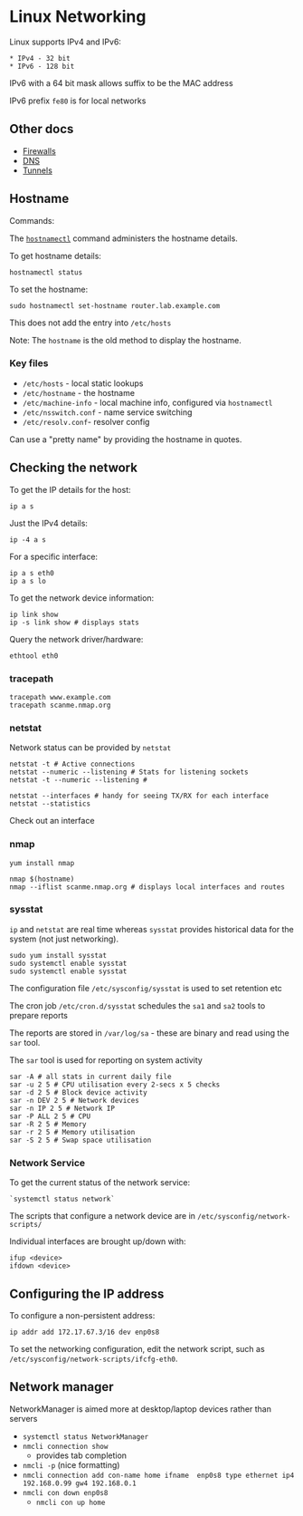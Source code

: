 # Linux Networking

Linux supports IPv4 and IPv6:

    * IPv4 - 32 bit 
    * IPv6 - 128 bit

IPv6 with a 64 bit mask allows suffix to be the MAC address

IPv6 prefix `fe80` is for local networks

## Other docs

* [Firewalls](LinuxNetworkingFirewalls.md)
* [DNS](LinuxNetworkingDns.md)
* [Tunnels](LinuxNetworkingTunnels.md)

## Hostname

Commands:

The [`hostnamectl`](https://access.redhat.com/documentation/en-us/red_hat_enterprise_linux/7/html/networking_guide/sec_configuring_host_names_using_hostnamectl) command
administers the hostname details.

To get hostname details:

    hostnamectl status

To set the hostname:

    sudo hostnamectl set-hostname router.lab.example.com

This does not add the entry into `/etc/hosts`

Note: The `hostname` is the old method to display the hostname.

### Key files

* `/etc/hosts` - local static lookups
* `/etc/hostname` - the hostname 
* `/etc/machine-info` - local machine info, configured via `hostnamectl`
* `/etc/nsswitch.conf` - name service switching
* `/etc/resolv.conf`- resolver config

Can use a "pretty name" by providing the hostname in quotes.

## Checking the network

To get the IP details for the host:

    ip a s

Just the IPv4 details:

    ip -4 a s

For a specific interface:

    ip a s eth0
    ip a s lo

To get the network device information:

    ip link show
    ip -s link show # displays stats


Query the network driver/hardware:

    ethtool eth0

### tracepath

    tracepath www.example.com
    tracepath scanme.nmap.org

### netstat
Network status can be provided by `netstat`

    netstat -t # Active connections
    netstat --numeric --listening # Stats for listening sockets
    netstat -t --numeric --listening # 

    netstat --interfaces # handy for seeing TX/RX for each interface
    netstat --statistics

Check out an interface

### nmap

    yum install nmap

    nmap $(hostname)
    nmap --iflist scanme.nmap.org # displays local interfaces and routes

### sysstat    

`ip` and `netstat` are real time whereas `sysstat` provides historical data for the system (not just networking).

    sudo yum install sysstat
    sudo systemctl enable sysstat
    sudo systemctl enable sysstat

The configuration file `/etc/sysconfig/sysstat` is used to set retention etc

The cron job `/etc/cron.d/sysstat` schedules the `sa1` and `sa2` tools to prepare reports

The reports are stored in `/var/log/sa` - these are binary and read using the `sar` tool.

The `sar` tool is used for reporting on system activity

    sar -A # all stats in current daily file
    sar -u 2 5 # CPU utilisation every 2-secs x 5 checks
    sar -d 2 5 # Block device activity
    sar -n DEV 2 5 # Network devices
    sar -n IP 2 5 # Network IP
    sar -P ALL 2 5 # CPU
    sar -R 2 5 # Memory
    sar -r 2 5 # Memory utilisation
    sar -S 2 5 # Swap space utilisation
    

### Network Service

To get the current status of the network service:

    `systemctl status network`

The scripts that configure a network device are in `/etc/sysconfig/network-scripts/`

Individual interfaces are brought up/down with:

    ifup <device>
    ifdown <device>

## Configuring the IP address

To configure a non-persistent address:

    ip addr add 172.17.67.3/16 dev enp0s8

To set the networking configuration, edit the network script, such as `/etc/sysconfig/network-scripts/ifcfg-eth0`.

## Network manager

NetworkManager is aimed more at desktop/laptop devices rather than servers

* `systemctl status NetworkManager`
* `nmcli connection show`
    * provides tab completion
* `nmcli -p` (nice formatting)
* `nmcli connection add con-name home ifname  enp0s8 type ethernet ip4 192.168.0.99 gw4 192.168.0.1`
* `nmcli con down enp0s8`
    * `nmcli con up home`

